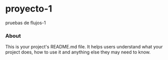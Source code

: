 proyecto-1
==========

pruebas de flujos-1

### About

This is your project's README.md file. It helps users understand what your
project does, how to use it and anything else they may need to know.
